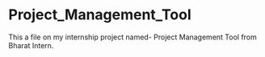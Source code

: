 # Project_Management_Tool

This a file on my internship project named- Project Management Tool from Bharat Intern. 
